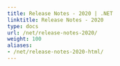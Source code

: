 ```yaml
---
title: Release Notes - 2020 | .NET
linktitle: Release Notes - 2020
type: docs
url: /net/release-notes-2020/
weight: 100
aliases:
- /net/release-notes-2020-html/
---
```



